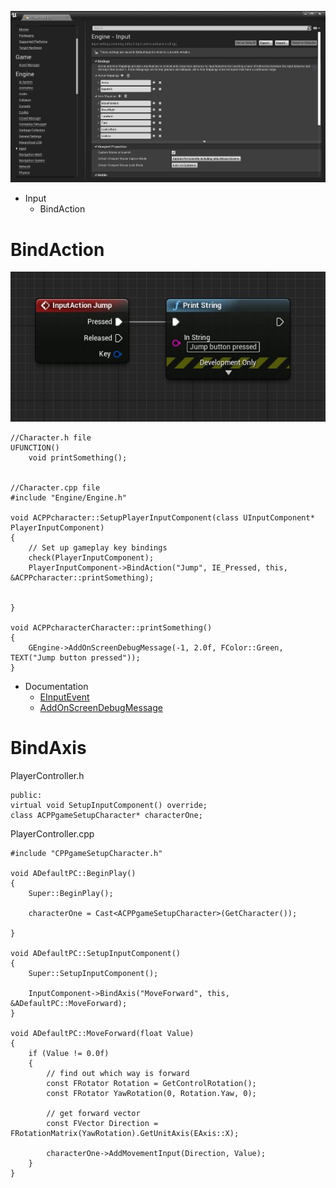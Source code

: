 
![](https://github.com/CesarSerradorCuevas/UE4/blob/master/Input/MD/ProjectSettings.jpg?raw=true)

* Input
  * BindAction


# BindAction

![](https://github.com/CesarSerradorCuevas/UE4/blob/master/Input/MD/BindActionBP.jpg?raw=true)

```
//Character.h file
UFUNCTION()
	void printSomething();


//Character.cpp file
#include "Engine/Engine.h"

void ACPPcharacter::SetupPlayerInputComponent(class UInputComponent* PlayerInputComponent)
{
	// Set up gameplay key bindings
	check(PlayerInputComponent);
	PlayerInputComponent->BindAction("Jump", IE_Pressed, this, &ACPPcharacter::printSomething);
	

}

void ACPPcharacterCharacter::printSomething()
{
	GEngine->AddOnScreenDebugMessage(-1, 2.0f, FColor::Green, TEXT("Jump button pressed"));
}
```

* Documentation
	* [EInputEvent](http://api.unrealengine.com/INT/API/Runtime/Engine/Engine/EInputEvent/index.html)
	* [AddOnScreenDebugMessage](https://api.unrealengine.com/INT/API/Runtime/Engine/Engine/UEngine/AddOnScreenDebugMessage/1/index.html)


# BindAxis

PlayerController.h
```
public:
virtual void SetupInputComponent() override;
class ACPPgameSetupCharacter* characterOne;
```

PlayerController.cpp
```
#include "CPPgameSetupCharacter.h"

void ADefaultPC::BeginPlay()
{
	Super::BeginPlay();

	characterOne = Cast<ACPPgameSetupCharacter>(GetCharacter());
	
}

void ADefaultPC::SetupInputComponent()
{
	Super::SetupInputComponent();

	InputComponent->BindAxis("MoveForward", this, &ADefaultPC::MoveForward);
}

void ADefaultPC::MoveForward(float Value)
{
	if (Value != 0.0f)
	{
		// find out which way is forward
		const FRotator Rotation = GetControlRotation();
		const FRotator YawRotation(0, Rotation.Yaw, 0);

		// get forward vector
		const FVector Direction = FRotationMatrix(YawRotation).GetUnitAxis(EAxis::X);

		characterOne->AddMovementInput(Direction, Value);
	}
}
```
